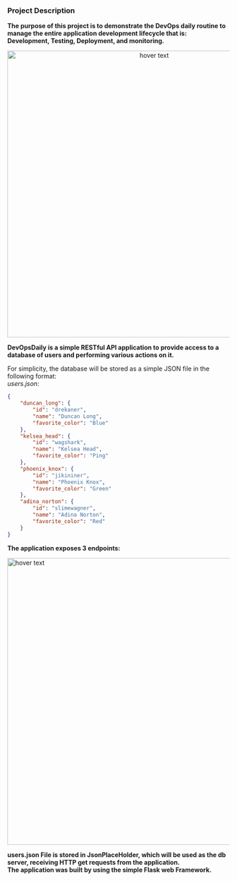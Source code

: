 ###   **Project Description**
**The purpose of this project is to demonstrate the DevOps daily routine to manage the entire application development lifecycle that is: Development, Testing, Deployment, and monitoring.**

<p align="center">
  <img src="https://imagizer.imageshack.com/img923/7820/gc3mv6.png" width="650" title="hover text">
</p>

**DevOpsDaily is a simple RESTful API application to provide access to a database of users and performing various actions on it.**

For simplicity, the database will be stored as a simple JSON file in the following format:<br>
*users.json*:
```json
{
    "duncan_long": {
        "id": "drekaner",
        "name": "Duncan Long",
        "favorite_color": "Blue"
    },
    "kelsea_head": {
        "id": "wagshark",
        "name": "Kelsea Head",
        "favorite_color": "Ping"
    },
    "phoenix_knox": {
        "id": "jikininer",
        "name": "Phoenix Knox",
        "favorite_color": "Green"
    },
    "adina_norton": {
        "id": "slimewagner",
        "name": "Adina Norton",
        "favorite_color": "Red"
    }
}

```

**The application exposes 3 endpoints:**

<p align="left">
  <img src="https://imagizer.imageshack.com/img924/2343/Bwsa9t.png" width="650" title="hover text">
</p>

**users.json File is stored in JsonPlaceHolder, which will be used as the db server, receiving HTTP get requests from the application.** <br>
**The application was built by using the simple Flask web Framework.**<br>

